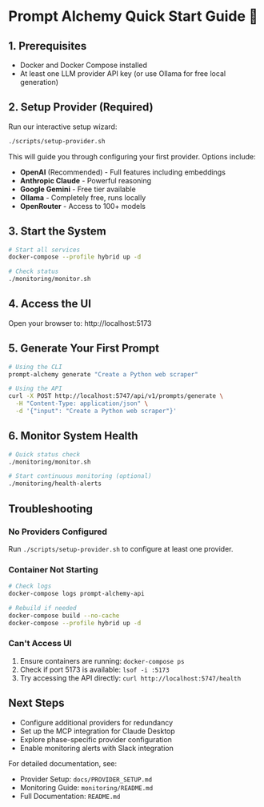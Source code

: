 # Prompt Alchemy Quick Start Guide 🚀

## 1. Prerequisites
- Docker and Docker Compose installed
- At least one LLM provider API key (or use Ollama for free local generation)

## 2. Setup Provider (Required)
Run our interactive setup wizard:
```bash
./scripts/setup-provider.sh
```

This will guide you through configuring your first provider. Options include:
- **OpenAI** (Recommended) - Full features including embeddings
- **Anthropic Claude** - Powerful reasoning
- **Google Gemini** - Free tier available
- **Ollama** - Completely free, runs locally
- **OpenRouter** - Access to 100+ models

## 3. Start the System
```bash
# Start all services
docker-compose --profile hybrid up -d

# Check status
./monitoring/monitor.sh
```

## 4. Access the UI
Open your browser to: http://localhost:5173

## 5. Generate Your First Prompt
```bash
# Using the CLI
prompt-alchemy generate "Create a Python web scraper"

# Using the API
curl -X POST http://localhost:5747/api/v1/prompts/generate \
  -H "Content-Type: application/json" \
  -d '{"input": "Create a Python web scraper"}'
```

## 6. Monitor System Health
```bash
# Quick status check
./monitoring/monitor.sh

# Start continuous monitoring (optional)
./monitoring/health-alerts
```

## Troubleshooting

### No Providers Configured
Run `./scripts/setup-provider.sh` to configure at least one provider.

### Container Not Starting
```bash
# Check logs
docker-compose logs prompt-alchemy-api

# Rebuild if needed
docker-compose build --no-cache
docker-compose --profile hybrid up -d
```

### Can't Access UI
1. Ensure containers are running: `docker-compose ps`
2. Check if port 5173 is available: `lsof -i :5173`
3. Try accessing the API directly: `curl http://localhost:5747/health`

## Next Steps
- Configure additional providers for redundancy
- Set up the MCP integration for Claude Desktop
- Explore phase-specific provider configuration
- Enable monitoring alerts with Slack integration

For detailed documentation, see:
- Provider Setup: `docs/PROVIDER_SETUP.md`
- Monitoring Guide: `monitoring/README.md`
- Full Documentation: `README.md`